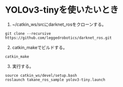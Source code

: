 # YOLOv3-tinyを使いたいとき
1. ~/catkin_ws/srcにdarknet_rosをクローンする。  
```
git clone --recursive https://github.com/leggedrobotics/darknet_ros.git
```
2. catkin_makeでビルドする。
```
catkin_make
```
3. 実行する。
```
source catkin_ws/devel/setup.bash
roslaunch takane_ros_sample yolov3-tiny.launch
```